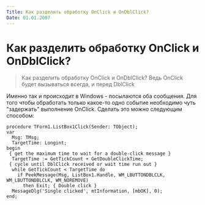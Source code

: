 ```yaml
---
Title: Как разделить обработку OnClick и OnDblClick?
Date: 01.01.2007
---
```



Как разделить обработку OnClick и OnDblClick?
====================================================================================================

> Как разделить обработку OnClick и OnDblClick?
> Ведь OnClick будет вызываться всегда, и перед DblClick

Именно так и происходит в Windows - посылаются оба сообщения. Для того
чтобы обработать только какое-то одно событие необходимо чуть
"задержать" выполнение OnClick. Сделать это можно следующим способом:

    procedure TForm1.ListBox1Click(Sender: TObject);
    var
      Msg: TMsg;
      TargetTime: Longint;
    begin
     { get the maximum time to wait for a double-click message }
      TargetTime := GetTickCount + GetDoubleClickTime;
     { cycle until DblClick received or wait time run out }
      while GetTickCount < TargetTime do
        if PeekMessage(Msg, ListBox1.Handle, WM_LBUTTONDBLCLK, WM_LBUTTONDBLCLK, WM_NOREMOVE)
          then Exit; { Double click }
      MessageDlg('Single clicked', mtInformation, [mbOK], 0);
    end;
